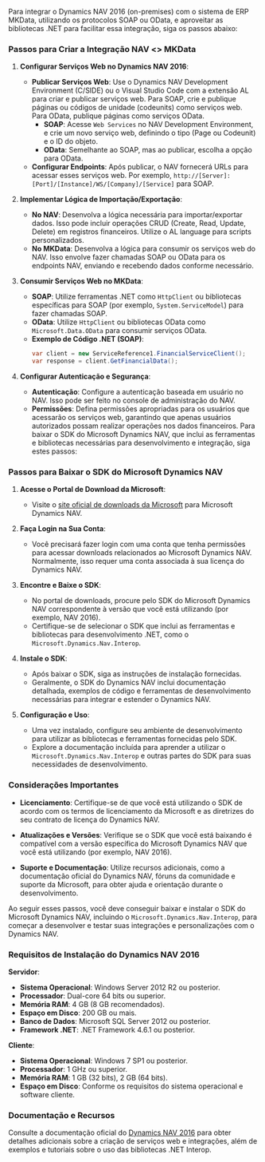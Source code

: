Para integrar o Dynamics NAV 2016 (on-premises) com o sistema de ERP MKData, utilizando os protocolos SOAP ou OData, e aproveitar as bibliotecas .NET para facilitar essa integração, siga os passos abaixo:

### Passos para Criar a Integração NAV <> MKData

1. **Configurar Serviços Web no Dynamics NAV 2016**:
   - **Publicar Serviços Web**: Use o Dynamics NAV Development Environment (C/SIDE) ou o Visual Studio Code com a extensão AL para criar e publicar serviços web. Para SOAP, crie e publique páginas ou códigos de unidade (codeunits) como serviços web. Para OData, publique páginas como serviços OData.
     - **SOAP**: Acesse `Web Services` no NAV Development Environment, e crie um novo serviço web, definindo o tipo (Page ou Codeunit) e o ID do objeto.
     - **OData**: Semelhante ao SOAP, mas ao publicar, escolha a opção para OData.
   - **Configurar Endpoints**: Após publicar, o NAV fornecerá URLs para acessar esses serviços web. Por exemplo, `http://[Server]:[Port]/[Instance]/WS/[Company]/[Service]` para SOAP.

2. **Implementar Lógica de Importação/Exportação**:
   - **No NAV**: Desenvolva a lógica necessária para importar/exportar dados. Isso pode incluir operações CRUD (Create, Read, Update, Delete) em registros financeiros. Utilize o AL language para scripts personalizados.
   - **No MKData**: Desenvolva a lógica para consumir os serviços web do NAV. Isso envolve fazer chamadas SOAP ou OData para os endpoints NAV, enviando e recebendo dados conforme necessário.

3. **Consumir Serviços Web no MKData**:
   - **SOAP**: Utilize ferramentas .NET como `HttpClient` ou bibliotecas específicas para SOAP (por exemplo, `System.ServiceModel`) para fazer chamadas SOAP.
   - **OData**: Utilize `HttpClient` ou bibliotecas OData como `Microsoft.Data.OData` para consumir serviços OData.
   - **Exemplo de Código .NET (SOAP)**:
     ```csharp
     var client = new ServiceReference1.FinancialServiceClient();
     var response = client.GetFinancialData();
     ```

4. **Configurar Autenticação e Segurança**:
   - **Autenticação**: Configure a autenticação baseada em usuário no NAV. Isso pode ser feito no console de administração do NAV.
   - **Permissões**: Defina permissões apropriadas para os usuários que acessarão os serviços web, garantindo que apenas usuários autorizados possam realizar operações nos dados financeiros.
Para baixar o SDK do Microsoft Dynamics NAV, que inclui as ferramentas e bibliotecas necessárias para desenvolvimento e integração, siga estes passos:

### Passos para Baixar o SDK do Microsoft Dynamics NAV

1. **Acesse o Portal de Download da Microsoft**:
   - Visite o [site oficial de downloads da Microsoft](https://mbs.microsoft.com/customersource/northamerica/NAV/downloads/service-packs/mdf_updates) para Microsoft Dynamics NAV.

2. **Faça Login na Sua Conta**:
   - Você precisará fazer login com uma conta que tenha permissões para acessar downloads relacionados ao Microsoft Dynamics NAV. Normalmente, isso requer uma conta associada à sua licença do Dynamics NAV.

3. **Encontre e Baixe o SDK**:
   - No portal de downloads, procure pelo SDK do Microsoft Dynamics NAV correspondente à versão que você está utilizando (por exemplo, NAV 2016).
   - Certifique-se de selecionar o SDK que inclui as ferramentas e bibliotecas para desenvolvimento .NET, como o `Microsoft.Dynamics.Nav.Interop`.

4. **Instale o SDK**:
   - Após baixar o SDK, siga as instruções de instalação fornecidas.
   - Geralmente, o SDK do Dynamics NAV inclui documentação detalhada, exemplos de código e ferramentas de desenvolvimento necessárias para integrar e estender o Dynamics NAV.

5. **Configuração e Uso**:
   - Uma vez instalado, configure seu ambiente de desenvolvimento para utilizar as bibliotecas e ferramentas fornecidas pelo SDK.
   - Explore a documentação incluída para aprender a utilizar o `Microsoft.Dynamics.Nav.Interop` e outras partes do SDK para suas necessidades de desenvolvimento.

### Considerações Importantes

- **Licenciamento**: Certifique-se de que você está utilizando o SDK de acordo com os termos de licenciamento da Microsoft e as diretrizes do seu contrato de licença do Dynamics NAV.
  
- **Atualizações e Versões**: Verifique se o SDK que você está baixando é compatível com a versão específica do Microsoft Dynamics NAV que você está utilizando (por exemplo, NAV 2016).

- **Suporte e Documentação**: Utilize recursos adicionais, como a documentação oficial do Dynamics NAV, fóruns da comunidade e suporte da Microsoft, para obter ajuda e orientação durante o desenvolvimento.

Ao seguir esses passos, você deve conseguir baixar e instalar o SDK do Microsoft Dynamics NAV, incluindo o `Microsoft.Dynamics.Nav.Interop`, para começar a desenvolver e testar suas integrações e personalizações com o Dynamics NAV.

### Requisitos de Instalação do Dynamics NAV 2016

**Servidor**:
- **Sistema Operacional**: Windows Server 2012 R2 ou posterior.
- **Processador**: Dual-core 64 bits ou superior.
- **Memória RAM**: 4 GB (8 GB recomendados).
- **Espaço em Disco**: 200 GB ou mais.
- **Banco de Dados**: Microsoft SQL Server 2012 ou posterior.
- **Framework .NET**: .NET Framework 4.6.1 ou posterior.

**Cliente**:
- **Sistema Operacional**: Windows 7 SP1 ou posterior.
- **Processador**: 1 GHz ou superior.
- **Memória RAM**: 1 GB (32 bits), 2 GB (64 bits).
- **Espaço em Disco**: Conforme os requisitos do sistema operacional e software cliente.

### Documentação e Recursos
Consulte a documentação oficial do [Dynamics NAV 2016](https://docs.microsoft.com/en-us/dynamics-nav/) para obter detalhes adicionais sobre a criação de serviços web e integrações, além de exemplos e tutoriais sobre o uso das bibliotecas .NET Interop.